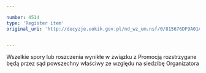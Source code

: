 ```yaml
---

number: 4514
type: 'Register item'
original_uri: 'http://decyzje.uokik.gov.pl/nd_wz_um.nsf/0/815676DF9A01AA61C1257B55003F8BB1?OpenDocument'


---
```


Wszelkie spory lub roszczenia wynikłe w związku z Promocją rozstrzygane będą przez sąd powszechny właściwy ze względu na siedzibę Organizatora
